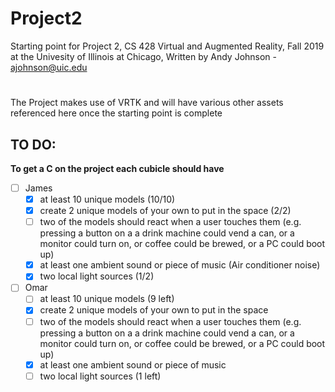 # Project2
Starting point for Project 2, CS 428 Virtual and Augmented Reality, Fall 2019 at the Univesity of Illinois at Chicago,
Written by Andy Johnson - ajohnson@uic.edu
#
The Project makes use of VRTK and will have various other assets referenced here once the starting point is complete

## TO DO:
**To get a C on the project each cubicle should have**
- [ ] James
    - [x] at least 10 unique models (10/10)
    - [x] create 2 unique models of your own to put in the space (2/2)
    - [ ] two of the models should react when a user touches them (e.g. pressing a button on a a drink machine could vend a can, or a monitor could turn on, or coffee could be brewed, or a PC could boot up)
    - [x] at least one ambient sound or piece of music (Air conditioner noise)
    - [x] two local light sources (1/2)
  
- [ ] Omar
    - [ ] at least 10 unique models (9 left)
    - [x] create 2 unique models of your own to put in the space
    - [ ] two of the models should react when a user touches them (e.g. pressing a button on a a drink machine could vend a can, or a monitor could turn on, or coffee could be brewed, or a PC could boot up)
    - [x] at least one ambient sound or piece of music
    - [ ] two local light sources (1 left)
